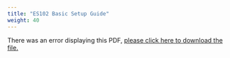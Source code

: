 ```yaml
---
title: "ES102 Basic Setup Guide"
weight: 40
---
```


<object data="https://www.truenas.com/docs/files/ES102BSG1.03.pdf" type="application/pdf" width="95%" height="1000">
  There was an error displaying this PDF, <a href="https://www.truenas.com/docs/files/ES102BSG1.03.pdf">please click here to download the file.</a>
</object>
